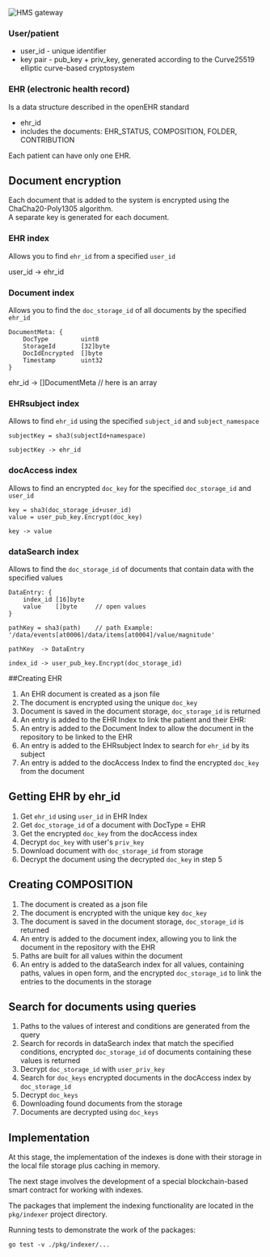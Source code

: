 ![HMS gateway](https://user-images.githubusercontent.com/8058268/171837801-269660f7-b274-4d97-ab17-30de41e3f962.png)

### User/patient

- user\_id - unique identifier  
- key pair - pub\_key + priv\_key, generated according to the Curve25519 elliptic curve-based cryptosystem

### EHR (electronic health record)
Is a data structure described in the openEHR standard

- ehr_id
- includes the documents: EHR\_STATUS, COMPOSITION, FOLDER, CONTRIBUTION

Each patient can have only one EHR.

## Document encryption

Each document that is added to the system is encrypted using the ChaCha20-Poly1305 algorithm.  
A separate key is generated for each document.

### EHR index

Allows you to find `ehr_id` from a specified `user_id`

user\_id -> ehr_id

### Document index

Allows you to find the `doc_storage_id` of all documents by the specified `ehr_id`

```
DocumentMeta: {
    DocType         uint8
    StorageId       [32]byte
    DocIdEncrypted  []byte
    Timestamp       uint32
}
```

ehr_id -> []DocumentMeta // here is an array

### EHRsubject index

Allows to find `ehr_id` using the specified `subject_id` and `subject_namespace`

```
subjectKey = sha3(subjectId+namespace)

subjectKey -> ehr_id
```

### docAccess index

Allows to find an encrypted `doc_key` for the specified `doc_storage_id` and `user_id`

```
key = sha3(doc_storage_id+user_id)
value = user_pub_key.Encrypt(doc_key)

key -> value
```

### dataSearch index

Allows to find the `doc_storage_id` of documents that contain data with the specified values

```
DataEntry: {
    index_id [16]byte
    value    []byte     // open values
}

pathKey = sha3(path)    // path Example: '/data/events[at0006]/data/items[at0004]/value/magnitude'

pathKey  -> DataEntry

index_id -> user_pub_key.Encrypt(doc_storage_id)
```

##Creating EHR

1. An EHR document is created as a json file
2. The document is encrypted using the unique `doc_key`
3. Document is saved in the document storage, `doc_storage_id` is returned
4. An entry is added to the EHR Index to link the patient and their EHR:
5. An entry is added to the Document Index to allow the document in the repository to be linked to the EHR
6. An entry is added to the EHRsubject Index to search for `ehr_id` by its subject
7. An entry is added to the docAccess Index to find the encrypted `doc_key` from the document

## Getting EHR by ehr_id

1. Get `ehr_id` using `user_id` in EHR Index
2. Get `doc_storage_id` of a document with DocType = EHR
3. Get the encrypted `doc_key` from the docAccess index
4. Decrypt `doc_key` with user's `priv_key`
5. Download document with `doc_storage_id` from storage
6. Decrypt the document using the decrypted `doc_key` in step 5

## Creating COMPOSITION

1. The document is created as a json file
2. The document is encrypted with the unique key `doc_key`
3. The document is saved in the document storage, `doc_storage_id` is returned
4. An entry is added to the document index, allowing you to link the document in the repository with the EHR
5. Paths are built for all values within the document
6. An entry is added to the dataSearch index for all values, containing paths, values in open form, and the encrypted `doc_storage_id` to link the entries to the documents in the storage

## Search for documents using queries

1. Paths to the values of interest and conditions are generated from the query
2. Search for records in dataSearch index that match the specified conditions, encrypted `doc_storage_id` of documents containing these values is returned
3. Decrypt `doc_storage_id` with `user_priv_key`
4. Search for `doc_keys` encrypted documents in the docAccess index by `doc_storage_id`
5. Decrypt `doc_keys`
6. Downloading found documents from the storage
7. Documents are decrypted using `doc_keys`

## Implementation

At this stage, the implementation of the indexes is done with their storage in the local file storage plus caching in memory.

The next stage involves the development of a special blockchain-based smart contract for working with indexes.

The packages that implement the indexing functionality are located in the `pkg/indexer` project directory.

Running tests to demonstrate the work of the packages:

```
go test -v ./pkg/indexer/...
```